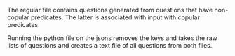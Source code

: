The regular file contains questions generated from questions that have non-copular predicates.
The latter is associated with input with copular predicates.

Running the python file on the jsons removes the keys and takes the raw lists of questions and creates a text file of all questions from both files.
